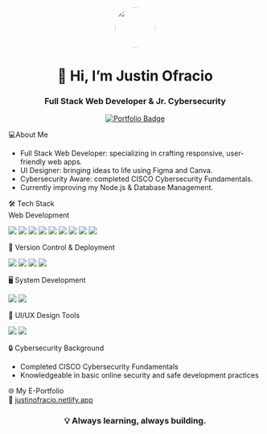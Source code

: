 <div align="center">
<img src="https://scontent.fcrk2-4.fna.fbcdn.net/v/t1.15752-9/480778288_1003987268284841_7750228684553999804_n.jpg?stp=dst-jpg_p480x480_tt6&_nc_cat=101&ccb=1-7&_nc_sid=0024fc&_nc_eui2=AeHxtcGfZGiWuR55D2bRGkEGpHXWtCf5O0Kkdda0J_k7QllUNpeTqhY-yAzce3jMwnaMIgDWulVMHkOLBhql45X-&_nc_ohc=td96v8AkQz4Q7kNvwFQOxOX&_nc_oc=AdlN_aOkfU9qTo6SbFa3hg87WNTgFiFXW_hAJ5o6K5jW14VcHTAL3parzmCoKW4UjoQ&_nc_ad=z-m&_nc_cid=0&_nc_zt=23&_nc_ht=scontent.fcrk2-4.fna&oh=03_Q7cD3QEyeznp03Lt7qNxMh66cjJoMDJJJZRita1h7lHR6s6iUA&oe=68FC5D44" style="height: 80px; width: 80px; border-radius: 60px; object-fit: cover; object-position: top;">
</div>
<h1 align="center">👋 Hi, I’m Justin Ofracio</h1>
<h3 align="center">Full Stack Web Developer & Jr. Cybersecurity</h3>

<p align="center">
  <a href="https://justinofracio.netlify.app/"><img src="https://img.shields.io/badge/🌐%20My%20Portfolio-Visit-blue?style=for-the-badge" alt="Portfolio Badge"></a>
</p>


💻About Me  
- Full Stack Web Developer: specializing in crafting responsive, user-friendly web apps.  
- UI Designer: bringing ideas to life using Figma and Canva.  
- Cybersecurity Aware: completed CISCO Cybersecurity Fundamentals.  
- Currently improving my Node.js & Database Management.  



🛠️ Tech Stack  
Web Development
<p>
  <img src="https://img.shields.io/badge/HTML5-E34F26?style=for-the-badge&logo=html5&logoColor=white"/>
  <img src="https://img.shields.io/badge/CSS3-1572B6?style=for-the-badge&logo=css3&logoColor=white"/>
  <img src="https://img.shields.io/badge/JavaScript-F7DF1E?style=for-the-badge&logo=javascript&logoColor=black"/>
  <img src="https://img.shields.io/badge/Tailwind_CSS-38B2AC?style=for-the-badge&logo=tailwind-css&logoColor=white"/>
  <img src="https://img.shields.io/badge/React-20232A?style=for-the-badge&logo=react&logoColor=61DAFB"/>
  <img src="https://img.shields.io/badge/Bootstrap-563D7C?style=for-the-badge&logo=bootstrap&logoColor=white"/>
  <img src="https://img.shields.io/badge/Node.js-43853D?style=for-the-badge&logo=node.js&logoColor=white"/>
  <img src="https://img.shields.io/badge/PHP-777BB4?style=for-the-badge&logo=php&logoColor=white"/>
  <img src="https://img.shields.io/badge/MySQL-4479A1?style=for-the-badge&logo=mysql&logoColor=white"/>
</p>



📂 Version Control & Deployment
<p>
  <img src="https://img.shields.io/badge/Git-F05032?style=for-the-badge&logo=git&logoColor=white"/>
  <img src="https://img.shields.io/badge/GitHub-181717?style=for-the-badge&logo=github&logoColor=white"/>
  <img src="https://img.shields.io/badge/Vercel-000000?style=for-the-badge&logo=vercel&logoColor=white"/>
  <img src="https://img.shields.io/badge/Netlify-00C7B7?style=for-the-badge&logo=netlify&logoColor=white"/>
</p>



🖥️ System Development  
<p>
  <img src="https://img.shields.io/badge/Java-007396?style=for-the-badge&logo=java&logoColor=white"/>
  <img src="https://img.shields.io/badge/Python-3776AB?style=for-the-badge&logo=python&logoColor=white"/>
</p>



🎨 UI/UX Design Tools  
<p>
  <img src="https://img.shields.io/badge/Figma-F24E1E?style=for-the-badge&logo=figma&logoColor=white"/>
  <img src="https://img.shields.io/badge/Canva-00C4CC?style=for-the-badge&logo=canva&logoColor=white"/>
</p>



🔒 Cybersecurity Background  
- Completed CISCO Cybersecurity Fundamentals  
- Knowledgeable in basic online security and safe development practices  



🌐 My E-Portfolio  
📎 [justinofracio.netlify.app](https://justinofracio.netlify.app/)



<h3 align="center">💡 Always learning, always building.</h3>
